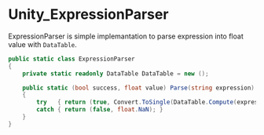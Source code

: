 # Unity_ExpressionParser

ExpressionParser is simple implemantation to parse expression into float value with ``DataTable``.

```csharp
public static class ExpressionParser
{
    private static readonly DataTable DataTable = new ();

    public static (bool success, float value) Parse(string expression)
    {
        try   { return (true, Convert.ToSingle(DataTable.Compute(expression, ""))); }
        catch { return (false, float.NaN); }
    }
}
```
